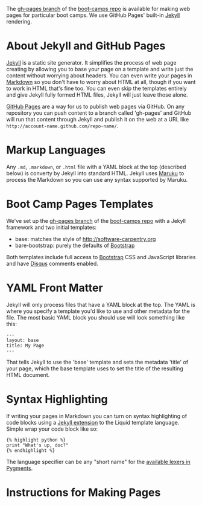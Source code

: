 The [gh-pages branch](https://github.com/swcarpentry/boot-camps/tree/gh-pages) of the [boot-camps repo](https://github.com/swcarpentry/boot-camps) is available for making web pages for particular boot camps. We use GitHub Pages' built-in [Jekyll](http://jekyllrb.com/) rendering.

# About Jekyll and GitHub Pages

[Jekyll](http://jekyllrb.com/) is a static site generator. It simplifies the process of web page creating by allowing you to base your page on a template and write just the content without worrying about headers. You can even write your pages in [Markdown](http://daringfireball.net/projects/markdown/) so you don't have to worry about HTML at all, though if you want to work in HTML that's fine too. You can even skip the templates entirely and give Jekyll fully formed HTML files, Jekyll will just leave those alone.

[GitHub Pages](http://pages.github.com) are a way for us to publish web pages via GitHub. On any repository you can push content to a branch called 'gh-pages' and GitHub will run that content through Jekyll and publish it on the web at a URL like `http://account-name.github.com/repo-name/`.

# Markup Languages

Any `.md`, `.markdown`, or `.html` file with a YAML block at the top (described below) is converty by Jekyll into standard HTML. Jekyll uses [Maruku](http://maruku.rubyforge.org/) to process the Markdown so you can use any syntax supported by Maruku.

# Boot Camp Pages Templates

We've set up the [gh-pages branch](https://github.com/swcarpentry/boot-camps/tree/gh-pages) of the [boot-camps repo](https://github.com/swcarpentry/boot-camps) with a Jekyll framework and two initial templates:

* base: matches the style of http://software-carpentry.org
* bare-bootstrap: purely the defaults of [Bootstrap](http://twitter.github.com/bootstrap/)

Both templates include full access to [Bootstrap](http://twitter.github.com/bootstrap/) CSS and JavaScript libraries and have [Disqus](http://disqus.com/) comments enabled.

# YAML Front Matter

Jekyll will only process files that have a YAML block at the top. The YAML is where you specify a template you'd like to use and other metadata for the file. The most basic YAML block you should use will look something like this:

    ---
    layout: base
    title: My Page
    ---

That tells Jekyll to use the 'base' template and sets the metadata 'title' of your page, which the base template uses to set the title of the resulting HTML document.

# Syntax Highlighting

If writing your pages in Markdown you can turn on syntax highlighting of code blocks using a [Jekyll extension](https://github.com/mojombo/jekyll/wiki/Liquid-Extensions) to the Liquid template language. Simple wrap your code block like so:

    {% highlight python %}
    print "What's up, doc?"
    {% endhighlight %}

The language specifier can be any "short name" for the [available lexers in Pygments](http://pygments.org/docs/lexers/).

# Instructions for Making Pages